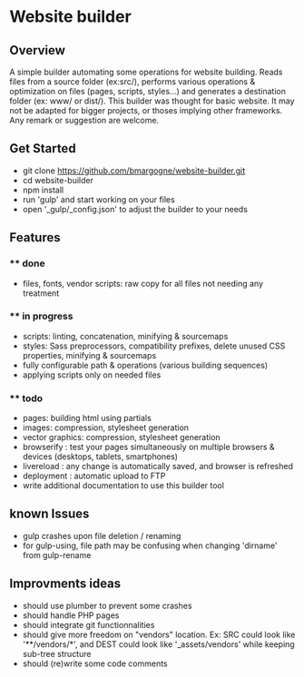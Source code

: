 # Website builder

## Overview

A simple builder automating some operations for website building. Reads files from a source folder (ex:src/),
performs various operations & optimization on files (pages, scripts, styles...)
and generates a destination folder (ex: www/ or dist/).
This builder was thought for basic website. It may not be adapted for bigger projects, or thoses implying other frameworks.
Any remark or suggestion are welcome.

## Get Started

- git clone https://github.com/bmargogne/website-builder.git
- cd website-builder
- npm install
- run 'gulp' and start working on your files
- open '_gulp/_config.json' to adjust the builder to your needs

## Features

### ** done
- files, fonts, vendor scripts: raw copy for all files not needing any treatment

### ** in progress
- scripts: linting, concatenation, minifying & sourcemaps
- styles: Sass preprocessors, compatibility prefixes, delete unused CSS properties, minifying & sourcemaps
- fully configurable path & operations (various building sequences)
- applying scripts only on needed files

### ** todo
- pages: building html using partials
- images: compression, stylesheet generation
- vector graphics: compression, stylesheet generation
- browserify : test your pages simultaneously on multiple browsers & devices (desktops, tablets, smartphones)
- livereload : any change is automatically saved, and browser is refreshed
- deployment : automatic upload to FTP
- write additional documentation to use this builder tool


## known Issues
- gulp crashes upon file deletion / renaming
- for gulp-using, file path may be confusing when changing 'dirname' from gulp-rename

## Improvments ideas
- should use plumber to prevent some crashes
- should handle PHP pages
- should integrate git functionnalities
- should give more freedom on "vendors" location. Ex: SRC could look like '**/vendors/*', and DEST could look like '_assets/vendors' while keeping sub-tree structure
- should (re)write some code comments